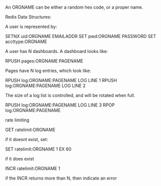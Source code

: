 An ORGNAME can be either a random hex code, or a proper name.

Redis Data Structures:

A user is represented by:

SETNX uid:ORGNAME EMAILADDR
SET pwd:ORGNAME PASSWORD
SET accttype:ORGNAME 

A user has N dashboards. A dashboard looks like:

RPUSH pages:ORGNAME PAGENAME

Pages have N log entries, which look like:

RPUSH log:ORGNAME:PAGENAME LOG LINE 1
RPUSH log:ORGNAME:PAGENAME LOG LINE 2

The size of a log list is controlled, and will be rotated when full.

RPUSH log:ORGNAME:PAGENAME LOG LINE 3
RPOP log:ORGNAME:PAGENAME

rate limiting

GET ratelimit:ORGNAME

if it doesnt exist, set:

SET ratelimit:ORGNAME 1 EX 60

if it does exist

INCR ratelimit:ORGNAME 1

if the INCR returns more than N, then indicate an error

